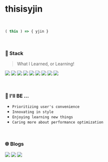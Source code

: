# thisisyjin

<br>

```js
( this ) => { yjin }
```

<br>


### 🚀 Stack
> What I Learned, or Learning!
> 
<a href="#" target="_blank"><img src="https://img.shields.io/badge/JavaScript-F7DF1E?style=flat-square&logo=JavaScript&logoColor=white"/></a> 
<a href="#" target="_blank"><img src="https://img.shields.io/badge/React-61DAFB?style=flat-square&logo=React&logoColor=white"/></a> 
<a href="#" target="_blank"><img src="https://img.shields.io/badge/TypeScript-3178C6?style=flat-square&logo=TypeScript&logoColor=white"/></a> 
<a href="#" target="_blank"><img src="https://img.shields.io/badge/Node.js-339933?style=flat-square&logo=Node.js&logoColor=white"/></a> 
<a href="#" target="_blank"><img src="https://img.shields.io/badge/Webpack-8DD6F9?style=flat-square&logo=Webpack&logoColor=white"/></a> 
<a href="#" target="_blank"><img src="https://img.shields.io/badge/Vue.js-4FC08D?style=flat-square&logo=Vue.js&logoColor=white"/></a> 
<a href="#" target="_blank"><img src="https://img.shields.io/badge/Next.js-111111?style=flat-square&logo=Next.js&logoColor=white"/></a> 
<a href="#" target="_blank"><img src="https://img.shields.io/badge/SCSS-CC6699?style=flat-square&logo=Sass&logoColor=white"/></a> 
<a href="#" target="_blank"><img src="https://img.shields.io/badge/BootStrap-7952B3?style=flat-square&logo=Bootstrap&logoColor=white"/></a> 



<br>

### 🌟 I'll BE ... 

- `Prioritizing user's convenience` 
-  `Innovating in style` 
-  `Enjoying learning new things` 
-  `Caring more about performance optimization`


<br>

### 🌐 Blogs
<a href="https://velog.io/@thisisyjin" target="_blank"><img src="https://img.shields.io/badge/Velog-20C997?style=flat-square&logo=velog&logoColor=white"/></a> 
<a href="https://mywebproject.tistory.com/" target="_blank"><img src="https://img.shields.io/badge/Tistory-0066ff?style=flat-square&logo=Storyblok&logoColor=white"/></a>
<a href="https://blog.naver.com/hnesb970" target="_blank"><img src="https://img.shields.io/badge/Naver-03C75A?style=flat-square&logo=Naver&logoColor=white"/></a>






